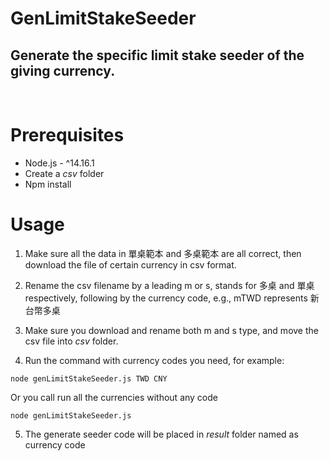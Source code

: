 # GenLimitStakeSeeder

## Generate the specific limit stake seeder of the giving currency.
<br/>

# Prerequisites
* Node.js - ^14.16.1
* Create a *csv* folder
* Npm install

# Usage
1. Make sure all the data in 單桌範本 and 多桌範本 are all correct, then download the file of certain currency in csv format.

2. Rename the csv filename by a leading m or s, stands for 多桌 and 單桌 respectively, following by the currency code, e.g., mTWD represents 新台幣多桌

3. Make sure you download and rename both m and s type, and move the csv file into *csv* folder.

4. Run the command with currency codes you need, for example:
```
node genLimitStakeSeeder.js TWD CNY
```
Or you call run all the currencies without any code
```
node genLimitStakeSeeder.js
```
5. The generate seeder code will be placed in *result* folder named as currency code